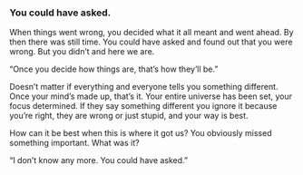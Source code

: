 ### You could have asked.

When things went wrong, you decided what it all meant and went ahead. By then there was still time. You could have asked and found out that you were wrong. But you didn’t and here we are.

“Once you decide how things are, that’s how they’ll be.”

Doesn’t matter if everything and everyone tells you something different. Once your mind’s made up, that’s it. Your entire universe has been set, your focus determined. If they say something different you ignore it because you’re right, they are wrong or just stupid, and your way is best. 

How can it be best when this is where it  got us? You obviously missed something important. What was it? 

“I don’t know any more. You could have asked.” 